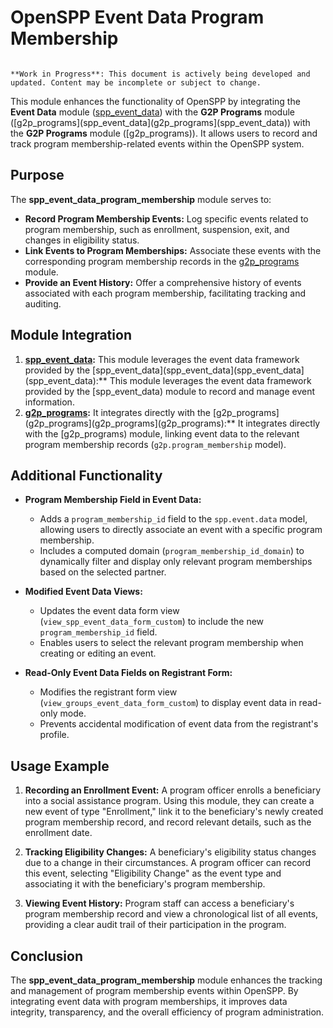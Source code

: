 # OpenSPP Event Data Program Membership

```{warning}

**Work in Progress**: This document is actively being developed and updated. Content may be incomplete or subject to change.
```

This module enhances the functionality of OpenSPP by integrating the **Event Data** module ([spp_event_data](spp_event_data)) with the **G2P Programs** module ([g2p_programs](spp_event_data](g2p_programs](spp_event_data)) with the **G2P Programs** module ([g2p_programs)). It allows users to record and track program membership-related events within the OpenSPP system.

## Purpose

The **spp_event_data_program_membership** module serves to:

* **Record Program Membership Events:**  Log specific events related to program membership, such as enrollment, suspension, exit, and changes in eligibility status.
* **Link Events to Program Memberships:** Associate these events with the corresponding program membership records in the [g2p_programs](g2p_programs) module.
* **Provide an Event History:** Offer a comprehensive history of events associated with each program membership, facilitating tracking and auditing.

## Module Integration

1. **[spp_event_data](spp_event_data):** This module leverages the event data framework provided by the [spp_event_data](spp_event_data](spp_event_data](spp_event_data):** This module leverages the event data framework provided by the [spp_event_data) module to record and manage event information.
2. **[g2p_programs](g2p_programs):**  It integrates directly with the [g2p_programs](g2p_programs](g2p_programs](g2p_programs):**  It integrates directly with the [g2p_programs) module, linking event data to the relevant program membership records (`g2p.program_membership` model). 

## Additional Functionality

* **Program Membership Field in Event Data:**
    * Adds a `program_membership_id` field to the `spp.event.data` model, allowing users to directly associate an event with a specific program membership.
    * Includes a computed domain (`program_membership_id_domain`) to dynamically filter and display only relevant program memberships based on the selected partner.

* **Modified Event Data Views:**
    * Updates the event data form view (`view_spp_event_data_form_custom`) to include the new `program_membership_id` field. 
    * Enables users to select the relevant program membership when creating or editing an event.

* **Read-Only Event Data Fields on Registrant Form:**
    * Modifies the registrant form view (`view_groups_event_data_form_custom`) to display event data in read-only mode.
    * Prevents accidental modification of event data from the registrant's profile. 

## Usage Example

1. **Recording an Enrollment Event:** A program officer enrolls a beneficiary into a social assistance program. Using this module, they can create a new event of type "Enrollment," link it to the beneficiary's newly created program membership record, and record relevant details, such as the enrollment date. 

2. **Tracking Eligibility Changes:**  A beneficiary's eligibility status changes due to a change in their circumstances. A program officer can record this event, selecting "Eligibility Change" as the event type and associating it with the beneficiary's program membership.  

3. **Viewing Event History:**  Program staff can access a beneficiary's program membership record and view a chronological list of all events, providing a clear audit trail of their participation in the program.

## Conclusion

The **spp_event_data_program_membership** module enhances the tracking and management of program membership events within OpenSPP.  By integrating event data with program memberships, it improves data integrity, transparency, and the overall efficiency of program administration. 
